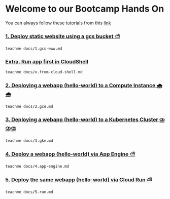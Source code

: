# Welcome to our Bootcamp Hands On

You can always follow these tutorials from this [link](https://kontinu.github.io/gcp-bootcamp/)

### [1. Deploy static website using a gcs bucket ⛅](docs/1.gcs-www.md)

```bash
teachme docs/1.gcs-www.md
```

### [Extra. Run app first in CloudShell](docs/x.from-cloud-shell.md)

```bash
teachme docs/x.from-cloud-shell.md
```

### [2. Deploying a webapp (hello-world) to a Compute Instance 🌧️🌧️](docs/2.compute-instance.md)

```bash
teachme docs/2.gce.md
```

### [3. Deploying a webapp (hello-world) to a Kubernetes Cluster ⛈️⛈️⛈️](docs/3.k8s-cluster.md) 

```bash
teachme docs/3.gke.md
```

### [4. Deploy a webapp (hello-world) via App Engine ⛅](docs/4.app-engine.md)

```bash
teachme docs/4.app-engine.md
```

### [5. Deploy the same webapp (hello-world) via Cloud Run ⛅](docs/5.run.md)

```bash
teachme docs/5.run.md
```
